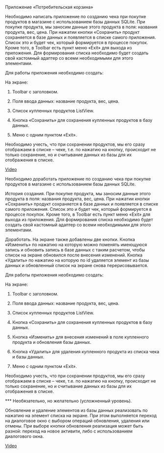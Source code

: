 Приложение «Потребительская корзина»

Необходимо написать приложение по созданию чека при покупке продуктов в магазине с использованием базы данных SQLite.  При покупке продукта, мы заносим данные этого продукта в поля: названия продукта, вес, цена. При нажатии кнопки «Сохранить» продукт сохраняется в базе данных и появляется в списке самого приложения. Список это и будет чек, который формируется в процессе покупок. Кроме того, в Toolbar есть пункт меню «Exit» для выхода из приложения. Для формирования списка необходимо будет создать свой кастомный адаптер со всеми необходимыми для этого элементами.

Для работы приложения необходимо создать:

На экране:

1. Toolbar с заголовком.

2. Поля ввода данных: название продукта, вес, цена.

3. Список купленных продуктов ListView.

4. Кнопка «Сохранить» для сохранения купленных продуктов в базу данных.

5. Меню с одним пунктом «Exit».

Необходимо учесть, что при сохранении продуктов, мы его сразу отображаем в списке – чеке, т.е. по нажатию на кнопку, происходит не только сохранение, но и считывание данных из базы для их отображения в списке.

[Video](https://rutube.ru/video/private/5f7577f3d1849bf8784e58a339894cb9/?p=3IELR_KGu-9Tt7g_3bDrVg)

  Необходимо доработать приложение по созданию чека при покупке продуктов в магазине с использованием базы данных SQLite. 

История создания. При покупке продукта, мы заносим данные этого продукта в поля: названия продукта, вес, цена. При нажатии кнопки «Сохранить» продукт сохраняется в базе данных и появляется в списке самого приложения. Список это и будет чек, который формируется в процессе покупок. Кроме того, в Toolbar есть пункт меню «Exit» для выхода из приложения. Для формирования списка необходимо будет создать свой кастомный адаптер со всеми необходимыми для этого элементами.

Доработать. На экране также добавлены две кнопки. Кнопка «Изменить» по нажатию на которую можно поменять имеющуюся запись и обновить запись в базе данных с таким расчетом, чтобы список на экране обновился после внесения изменений. Кнопка «Удалить» по нажатию на которую по id удаляется элемент из базы данных и обновленный список на экране снова перерисовывается.

Для работы приложения необходимо создать:

На экране:

1. Toolbar с заголовком.

2. Поля ввода данных: название продукта, вес, цена.

3. Список купленных продуктов ListView.

4. Кнопка «Сохранить» для сохранения купленных продуктов в базу данных.

5. Кнопка «Изменить» для внесения изменений в поле купленного продукта и обновления базы данных.

6. Кнопка «Удалить» для удаления купленного продукта из списка чека и базы данных.

7. Меню с одним пунктом «Exit».

Необходимо учесть, что при сохранении продуктов, мы его сразу отображаем в списке – чеке, т.е. по нажатию на кнопку, происходит не только сохранение, но и считывание данных из базы для их отображения в списке.

*** Необязательно, но желательно (усложненный уровень).

Обновление и удаление элементов из базы данных реализовать по нажатию на элемент списка на экране. При этом выполняется переход на диалоговое окно с выбором операций обновления, удаления или отмены. При выборе кнопки обновления реализация может быть разной: переход на новое активити, либо с использованием диалогового окна.

[Video](https://rutube.ru/video/private/f33bb2b7bee89715f9be10e013a600bb/?p=uLmx5DS8dr-vWyahBvhCzA)